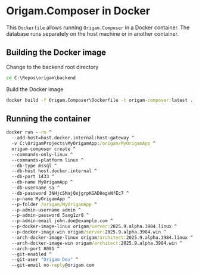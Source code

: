 ﻿# Origam.Composer in Docker

This `Dockerfile` allows running `Origam.Composer` in a Docker container. The database runs separately on the host machine or in another container.

## Building the Docker image

Change to the backend root directory
```cmd
cd C:\Repos\origam\backend
```

Build the Docker image
```cmd
docker build -f Origam.Composer\Dockerfile -t origam-composer:latest .
```

## Running the container

```cmd
docker run --rm ^
  --add-host=host.docker.internal:host-gateway ^
  -v C:\OrigamProjects\MyOrigamApp:/origam/MyOrigamApp ^
  origam-composer create ^
  --commands-only-linux ^
  --commands-platform linux ^
  --db-type mssql ^
  --db-host host.docker.internal ^
  --db-port 1433 ^
  --db-name MyOrigamApp ^
  --db-username sa ^
  --db-password 3NHjcSMajQejgrpKGAD8egxNfEc7 ^
  --p-name MyOrigamApp ^
  --p-folder /origam/MyOrigamApp ^
  --p-admin-username admin ^
  --p-admin-password 5axg1zr8 ^
  --p-admin-email john.doe@example.com ^
  --p-docker-image-linux origam/server:2025.9.alpha.3984.linux ^
  --p-docker-image-win origam/server:2025.9.alpha.3984.win ^
  --arch-docker-image-linux origam/architect:2025.9.alpha.3984.linux ^
  --arch-docker-image-win origam/architect:2025.9.alpha.3984.win ^
  --arch-port 8081 ^
  --git-enabled ^
  --git-user "Origam Dev" ^
  --git-email no-reply@origam.com
```